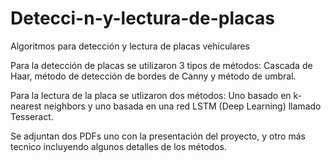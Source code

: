 # Detecci-n-y-lectura-de-placas
Algoritmos para detección y lectura de placas vehiculares

Para la detección de placas se utilizaron 3 tipos de métodos: Cascada de Haar, método de detección de bordes de Canny y método de umbral.

Para la lectura de la placa se utlizaron dos métodos: Uno basado en k-nearest neighbors y uno basada en una red LSTM (Deep Learning) llamado Tesseract.

Se adjuntan dos PDFs uno con la presentación del proyecto, y otro más tecnico incluyendo algunos detalles de los métodos.
